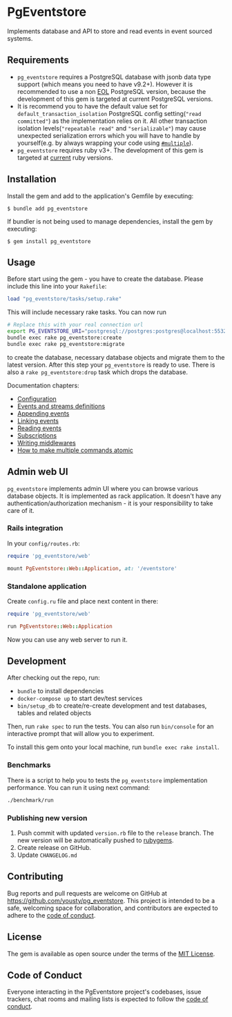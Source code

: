 # PgEventstore

Implements database and API to store and read events in event sourced systems.

## Requirements

- `pg_eventstore` requires a PostgreSQL database with jsonb data type support (which means you need to have v9.2+). However it is recommended to use a non [EOL](https://www.postgresql.org/support/versioning/) PostgreSQL version, because the development of this gem is targeted at current PostgreSQL versions. 
- It is recommend you to have the default value set for `default_transaction_isolation` PostgreSQL config setting(`"read committed"`) as the implementation relies on it. All other transaction isolation levels(`"repeatable read"` and `"serializable"`) may cause unexpected serialization errors which you will have to handle by yourself(e.g. by always wrapping your code using [`#multiple`](docs/multiple_commands.md)).
- `pg_eventstore` requires ruby v3+. The development of this gem is targeted at [current](https://endoflife.date/ruby) ruby versions.

## Installation

Install the gem and add to the application's Gemfile by executing:

    $ bundle add pg_eventstore

If bundler is not being used to manage dependencies, install the gem by executing:

    $ gem install pg_eventstore

## Usage

Before start using the gem - you have to create the database. Please include this line into your `Rakefile`:

```ruby
load "pg_eventstore/tasks/setup.rake"
```

This will include necessary rake tasks. You can now run 
```bash
# Replace this with your real connection url
export PG_EVENTSTORE_URI="postgresql://postgres:postgres@localhost:5532/eventstore"
bundle exec rake pg_eventstore:create
bundle exec rake pg_eventstore:migrate
```

to create the database, necessary database objects and migrate them to the latest version. After this step your `pg_eventstore` is ready to use. There is also a `rake pg_eventstore:drop` task which drops the database.

Documentation chapters:

- [Configuration](docs/configuration.md)
- [Events and streams definitions](docs/events_and_streams.md)
- [Appending events](docs/appending_events.md)
- [Linking events](docs/linking_events.md)
- [Reading events](docs/reading_events.md)
- [Subscriptions](docs/subscriptions.md)
- [Writing middlewares](docs/writing_middleware.md)
- [How to make multiple commands atomic](docs/multiple_commands.md)

## Admin web UI

`pg_eventstore` implements admin UI where you can browse various database objects. It is implemented as rack application. It doesn't have any authentication/authorization mechanism - it is your responsibility to take care of it.

### Rails integration

In your `config/routes.rb`:

```ruby
require 'pg_eventstore/web'

mount PgEventstore::Web::Application, at: '/eventstore'
```

### Standalone application

Create `config.ru` file and place next content in there:

```ruby
require 'pg_eventstore/web'

run PgEventstore::Web::Application
```

Now you can use any web server to run it.

## Development

After checking out the repo, run:
- `bundle` to install dependencies
- `docker-compose up` to start dev/test services
- `bin/setup_db` to create/re-create development and test databases, tables and related objects 

Then, run `rake spec` to run the tests. You can also run `bin/console` for an interactive prompt that will allow you to experiment.

To install this gem onto your local machine, run `bundle exec rake install`.

### Benchmarks

There is a script to help you to tests the `pg_eventstore` implementation performance. You can run it using next command:

```bash
./benchmark/run
```

### Publishing new version

1. Push commit with updated `version.rb` file to the `release` branch. The new version will be automatically pushed to [rubygems](https://rubygems.org).
2. Create release on GitHub.
3. Update `CHANGELOG.md`

## Contributing

Bug reports and pull requests are welcome on GitHub at https://github.com/yousty/pg_eventstore. This project is intended to be a safe, welcoming space for collaboration, and contributors are expected to adhere to the [code of conduct](https://github.com/yousty/pg_eventstore/blob/master/CODE_OF_CONDUCT.md).

## License

The gem is available as open source under the terms of the [MIT License](https://opensource.org/licenses/MIT).

## Code of Conduct

Everyone interacting in the PgEventstore project's codebases, issue trackers, chat rooms and mailing lists is expected to follow the [code of conduct](https://github.com/yousty/pg_eventstore/blob/master/CODE_OF_CONDUCT.md).
